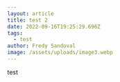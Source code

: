 ```yaml
---
layout: article
title: test 2
date: 2022-09-16T19:25:29.696Z
tags:
  - test
author: Fredy Sandoval
image: /assets/uploads/image3.webp
---
```

test
